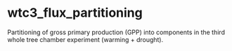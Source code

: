# wtc3_flux_partitioning
Partitioning of gross primary production (GPP) into components in the third whole tree chamber experiment (warming + drought).
